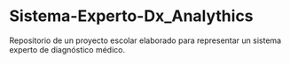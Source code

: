 # Sistema-Experto-Dx_Analythics
Repositorio de un proyecto escolar elaborado para representar un sistema experto de diagnóstico médico.
